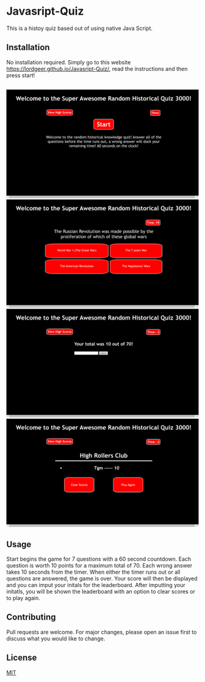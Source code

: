 # Javasript-Quiz
This is a histoy quiz based out of using native Java Script. 

## Installation
No installation required. Simply go to this website https://lordgeer.github.io/Javasript-Quiz/, read the instructions and then press start! 

##
![JavascriptQuiz](images/Screenshot1.png)
![JavascriptQuiz](images/Screenshot2.png)
![JavascriptQuiz](images/Screenshot3.png)
![JavascriptQuiz](images/Screenshot4.png)

## Usage

Start begins the game for 7 questions with a 60 second countdown. Each question is worth 10 points for a maximum total of 70. Each wrong answer takes 10 seconds from the timer. When either the timer runs out or all questions are answered, the game is over. Your score will then be displayed and you can imput your initals for the leaderboard. After imputting your initatls, you will be shown the leaderboard with an option to clear scores or to play again. 

## Contributing
Pull requests are welcome. For major changes, please open an issue first to discuss what you would like to change.

## License
[MIT](https://choosealicense.com/licenses/mit/)